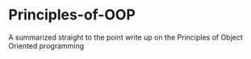 # Principles-of-OOP
A summarized straight to the point write up on the Principles of Object Oriented programming
